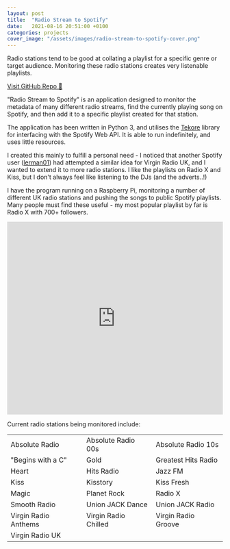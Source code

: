 ```yaml
---
layout: post
title:  "Radio Stream to Spotify"
date:   2021-08-16 20:51:00 +0100
categories: projects
cover_image: "/assets/images/radio-stream-to-spotify-cover.png"
---
```

Radio stations tend to be good at collating a playlist for a specific genre or target audience. Monitoring these radio
stations creates very listenable playlists.

<a class="btn btn-primary" href="https://github.com/HaydenPWoods/radio-stream-to-spotify">Visit GitHub Repo 🔗</a>

"Radio Stream to Spotify" is an application designed to monitor the metadata of many different radio streams, find the
currently playing song on Spotify, and then add it to a specific playlist created for that station.

The application has been written in Python 3, and utilises the [Tekore](https://pypi.org/project/tekore/) library for 
interfacing with the Spotify Web API. It is able to run indefinitely, and uses little resources.

I created this mainly to fulfill a personal need - I noticed that another Spotify user ([lerman01](https://open.spotify.com/user/lerman01?si=341773f6c14744f5))
had attempted a similar idea for Virgin Radio UK, and I wanted to extend it to more radio stations. I like the playlists
on Radio X and Kiss, but I don't always feel like listening to the DJs (and the adverts..!) 

I have the program running on a Raspberry Pi, monitoring a number of different UK radio stations and pushing the songs
to public Spotify playlists. Many people must find these useful - my most popular playlist by far is Radio X with 700+
followers.

<iframe src="https://open.spotify.com/embed/playlist/1hy8UACNKGHQq6nyCHXZZN" width="100%" height="450" frameborder="0" allowtransparency="true" allow="encrypted-media"></iframe>

Current radio stations being monitored include:

<table class="table">
<tr>
<td>Absolute Radio</td>
<td>Absolute Radio 00s</td>
<td>Absolute Radio 10s</td>
</tr>
<tr>
<td>"Begins with a C"</td>
<td>Gold</td>
<td>Greatest Hits Radio</td>
</tr>
<tr>
<td>Heart</td>
<td>Hits Radio</td>
<td>Jazz FM</td>
</tr>
<tr>
<td>Kiss</td>
<td>Kisstory</td>
<td>Kiss Fresh</td>
</tr>
<tr>
<td>Magic</td>
<td>Planet Rock</td>
<td>Radio X</td>
</tr>
<tr>
<td>Smooth Radio</td>
<td>Union JACK Dance</td>
<td>Union JACK Radio</td>
</tr>
<tr>
<td>Virgin Radio Anthems</td>
<td>Virgin Radio Chilled</td>
<td>Virgin Radio Groove</td>
</tr>
<tr>
<td>Virgin Radio UK</td>
</tr>
</table>